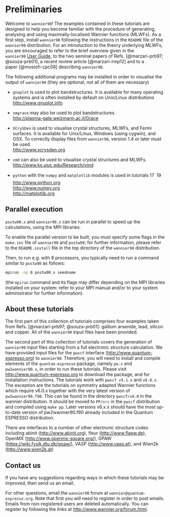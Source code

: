 # Preliminaries

Welcome to `wannier90`! The examples contained in these tutorials are
designed to help you become familiar with the procedure of generating,
analysing and using maximally-localised Wannier functions (MLWFs). As a
first step, install `wannier90` following the instructions in the
`README` file of the `wannier90` distribution. For an introduction to
the theory underlying MLWFs, you are encouraged to refer to the brief
overview given in the `wannier90` [User Guide](../user_guide/introduction.md),
to the two seminal papers of Refs. [@marzari-prb97; @souza-prb01], a recent
review article [@marzari-rmp12] and to a paper [@mostofi-cpc08] describing
`wannier90`.

The following additional programs may be installed in order to visualise
the output of `wannier90` (they are optional, not all of them are
necessary)

- `gnuplot` is used to plot bandstructures. It is available for many
    operating systems and is often installed by default on Unix/Linux
    distributions <br>
    <http://www.gnuplot.info>

- `xmgrace` may also be used to plot bandstructures.<br>
    <http://plasma-gate.weizmann.ac.il/Grace>

- `XCrySDen` is used to visualise crystal structures, MLWFs, and Fermi
    surfaces. It is available for Unix/Linux, Windows (using cygwin),
    and OSX. To correctly display files from `wannier90`, version 1.4 or
    later must be used.<br>
    <http://www.xcrysden.org>

- `vmd` can also be used to visualise crystal structures and MLWFs.<br>
    <http://www.ks.uiuc.edu/Research/vmd>

- `python` with the `numpy` and `matplotlib` modules is used in
    tutorials 17 &#151; 19<br>
    <http://www.python.org><br>
    <http://www.numpy.org><br>
    <http://matplotlib.org>

## Parallel execution

`postw90.x` and `wannier90.x` can
be run in parallel to speed up the calculations, using the MPI
libraries.

To enable the parallel version to be built, you must specify some flags
in the `make.inc` file of `wannier90` and `postw90`; for further
information, please refer to the `README.install` file in the top
directory of the `wannier90` distribution.

Then, to run e.g. with 8 processors, you typically need to run a command
similar to `postw90` as follows:

```bash title="Terminal"
mpirun -np 8 postw90.x seedname
```

(the `mpirun` command and its flags may differ depending on the MPI
libraries installed on your system: refer to your MPI manual and/or to
your system administrator for further information).

## About these tutorials

The first part of this collection of tutorials comprises four examples taken from
Refs. [@marzari-prb97; @souza-prb01]: gallium arsenide, lead, silicon
and copper. All of the `wannier90` input files have been provided.

The second part of this collection of tutorials covers the generation of
`wannier90` input files starting from a full electronic structure
calculation. We have provided input files for the
`pwscf` interface (<http://www.quantum-espresso.org>) to
`wannier90`. Therefore, you will need to install and compile elements of
the `quantum-espresso` package, namely `pw.x` and `pw2wannier90.x`, in
order to run these tutorials. Please visit
<http://www.quantum-espresso.org> to download the package, and for
installation instructions. The tutorials work with
`pwscf v5.1.x` and `v6.0.x`. The exception are the tutorials on
symmetry adapted Wannier functions which require v6.0.x together with
the very latest version of `pw2wannier90.f90`. This can be found in the
directory `pwscf/v6.0` in the wannier distribution. It should be moved
to `PP/src` in the `pwscf` distribution and compiled using
`make pp`. Later versions v6.x.x should have the most up-to-date version
of pw2wannier90.f90 already included in the Quantum ESPRESSO
distribution.

There are interfaces to a number of other electronic structure codes
including abinit (<http://www.abinit.org>), fleur
(<http://www.flapw.de>), OpenMX (<http://www.openmx-square.org/>), GPAW
(<https://wiki.fysik.dtu.dk/gpaw/>), VASP (<http://www.vasp.at>), and
Wien2k (<http://www.wien2k.at>)

## Contact us

If you have any suggestions regarding ways in which these tutorials may be
improved, then send us an email.

For other questions, email the `wannier90` forum at
`wannier@quantum-espresso.org`. Note that first you will need to
register in order to post emails. Emails from non-registered users are
deleted automatically. You can register by following the links at
<http://www.wannier.org/forum.html>.
